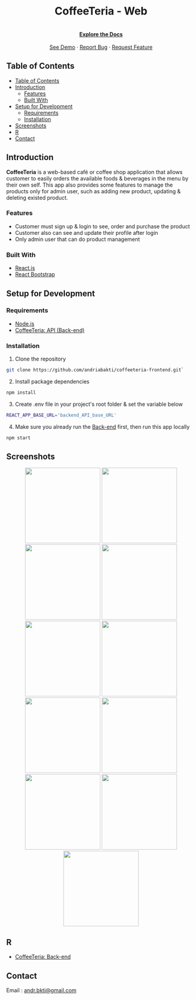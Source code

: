 <h1 align="center">CoffeeTeria - Web</h2>
<p align="center">
  <br/>
  <a href="https://github.com/andriabakti/coffeeteria-frontend">
    <strong>Explore the Docs</strong>
  </a>
  <br/>
  <br/>
  <a href="https://andria-coffeeteria.netlify.app/main">See Demo</a>
  ·
  <a href="https://github.com/andriabakti/coffeeteria-frontend/issues">Report Bug</a>
  ·
  <a href="https://github.com/andriabakti/coffeeteria-frontend/issues">Request Feature</a>
</p>

## Table of Contents

- [Table of Contents](#table-of-contents)
- [Introduction](#introduction)
  - [Features](#features)
  - [Built With](#built-with)
- [Setup for Development](#setup-for-development)
  - [Requirements](#requirements)
  - [Installation](#installation)
- [Screenshots](#screenshots)
- [R](#r)
- [Contact](#contact)

## Introduction

<b>CoffeeTeria</b> is a web-based café or coffee shop application that allows customer to easily orders the available foods & beverages in the menu by their own self. This app also provides some features to manage the products only for admin user, such as adding new product, updating & deleting existed product.

### Features

- Customer must sign up & login to see, order and purchase the product
- Customer also can see and update their profile after login
- Only admin user that can do product management

### Built With

- [React.js](https://reactjs.org/)
- [React Bootstrap](https://react-bootstrap.github.io/)

## Setup for Development

### Requirements

- [Node.js](https://nodejs.org/en/download/)
- [CoffeeTeria: API (Back-end)](https://github.com/andriabakti/coffeeteria-backend.git)

### Installation

1. Clone the repository

```sh
git clone https://github.com/andriabakti/coffeeteria-frontend.git`
```

2. Install package dependencies

```sh
npm install
```

3. Create .env file in your project's root folder & set the variable below

```sh
REACT_APP_BASE_URL='backend_API_base_URL'
```

4. Make sure you already run the [Back-end](https://github.com/andriabakti/coffeeteria-backend.git) first, then run this app locally

```sh
npm start
```

## Screenshots

<p align='center'>
  <span>
    <image width="200" src='./previews/home.png' />
    <image width="200" src='./previews/auth_register.png' />
    <image width="200" src='./previews/auth_login.png' />
    <image width="200" src='./previews/product.png' />
    <image width="200" src='./previews/product_admin.png' />
    <image width="200" src='./previews/product_detail.png' />
    <image width="200" src='./previews/product_edit.png' />
    <image width="200" src='./previews/product_new.png' />
    <image width="200" src='./previews/order_cart.png' />
    <image width="200" src='./previews/order_history.png' />
    <image width="200" src='./previews/user_profile.png' />
  </span>
</p>

## R

- [CoffeeTeria: Back-end](https://github.com/andriabakti/coffeeteria-backend)

## Contact

Email : andr.bkti@gmail.com
